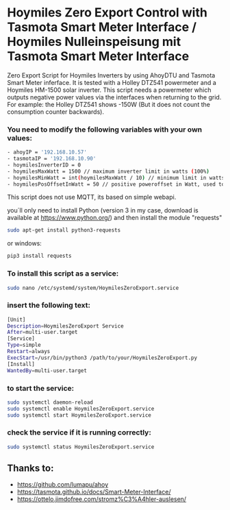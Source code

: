 # Hoymiles Zero Export Control with Tasmota Smart Meter Interface / Hoymiles Nulleinspeisung mit Tasmota Smart Meter Interface
Zero Export Script for Hoymiles Inverters by using AhoyDTU and Tasmota Smart Meter inferface.
It is tested with a Holley DTZ541 powermeter and a Hoymiles HM-1500 solar inverter.
This script needs a powermeter which outputs negative power values via the interfaces when returning to the grid.
For example: the Holley DTZ541 shows -150W (But it does not count the consumption counter backwards).


### You need to modify the following variables with your own values:
```sh
- ahoyIP = '192.168.10.57'
- tasmotaIP = '192.168.10.90'
- hoymilesInverterID = 0
- hoymilesMaxWatt = 1500 // maximum inverter limit in watts (100%)
- hoymilesMinWatt = int(hoymilesMaxWatt / 10) // minimum limit in watts (should be around 10% of maximum inverter power)
- hoymilesPosOffsetInWatt = 50 // positive poweroffset in Watt, used to allow some watts more to produce. It's like a reserve
```

This script does not use MQTT, its based on simple webapi.

you´ll only need to install Python (version 3 in my case, download is available at https://www.python.org/) and then install the module "requests"
```sh
sudo apt-get install python3-requests
```
or windows:
```sh
pip3 install requests
```

### To install this script as a service:
```sh
sudo nano /etc/systemd/system/HoymilesZeroExport.service
```

### insert the following text:
```sh
[Unit]
Description=HoymilesZeroExport Service
After=multi-user.target
[Service]
Type=simple
Restart=always
ExecStart=/usr/bin/python3 /path/to/your/HoymilesZeroExport.py
[Install]
WantedBy=multi-user.target
```

### to start the service:
```sh
sudo systemctl daemon-reload
sudo systemctl enable HoymilesZeroExport.service 
sudo systemctl start HoymilesZeroExport.service
```

### check the service if it is running correctly:
```sh
sudo systemctl status HoymilesZeroExport.service
```
## Thanks to:
- https://github.com/lumapu/ahoy
- https://tasmota.github.io/docs/Smart-Meter-Interface/
- https://ottelo.jimdofree.com/stromz%C3%A4hler-auslesen/
